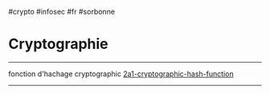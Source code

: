 #crypto #infosec #fr #sorbonne 
# Cryptographie
---


fonction d'hachage cryptographic [2a1-cryptographic-hash-function](2a1-cryptographic-hash-function.md)



---
